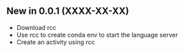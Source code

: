New in 0.0.1 (XXXX-XX-XX)
-----------------------------

- Download rcc
- Use rcc to create conda env to start the language server
- Create an activity using rcc